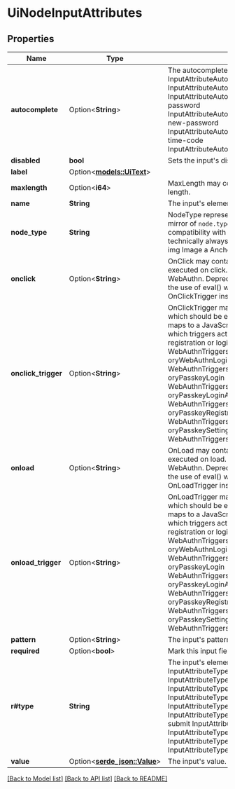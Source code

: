 # UiNodeInputAttributes

## Properties

Name | Type | Description | Notes
------------ | ------------- | ------------- | -------------
**autocomplete** | Option<**String**> | The autocomplete attribute for the input. email InputAttributeAutocompleteEmail tel InputAttributeAutocompleteTel url InputAttributeAutocompleteUrl current-password InputAttributeAutocompleteCurrentPassword new-password InputAttributeAutocompleteNewPassword one-time-code InputAttributeAutocompleteOneTimeCode | [optional]
**disabled** | **bool** | Sets the input's disabled field to true or false. | 
**label** | Option<[**models::UiText**](uiText.md)> |  | [optional]
**maxlength** | Option<**i64**> | MaxLength may contain the input's maximum length. | [optional]
**name** | **String** | The input's element name. | 
**node_type** | **String** | NodeType represents this node's types. It is a mirror of `node.type` and is primarily used to allow compatibility with OpenAPI 3.0.  In this struct it technically always is \"input\". text Text input Input img Image a Anchor script Script | 
**onclick** | Option<**String**> | OnClick may contain javascript which should be executed on click. This is primarily used for WebAuthn.  Deprecated: Using OnClick requires the use of eval() which is a security risk. Use OnClickTrigger instead. | [optional]
**onclick_trigger** | Option<**String**> | OnClickTrigger may contain a WebAuthn trigger which should be executed on click.  The trigger maps to a JavaScript function provided by Ory, which triggers actions such as PassKey registration or login. oryWebAuthnRegistration WebAuthnTriggersWebAuthnRegistration oryWebAuthnLogin WebAuthnTriggersWebAuthnLogin oryPasskeyLogin WebAuthnTriggersPasskeyLogin oryPasskeyLoginAutocompleteInit WebAuthnTriggersPasskeyLoginAutocompleteInit oryPasskeyRegistration WebAuthnTriggersPasskeyRegistration oryPasskeySettingsRegistration WebAuthnTriggersPasskeySettingsRegistration | [optional]
**onload** | Option<**String**> | OnLoad may contain javascript which should be executed on load. This is primarily used for WebAuthn.  Deprecated: Using OnLoad requires the use of eval() which is a security risk. Use OnLoadTrigger instead. | [optional]
**onload_trigger** | Option<**String**> | OnLoadTrigger may contain a WebAuthn trigger which should be executed on load.  The trigger maps to a JavaScript function provided by Ory, which triggers actions such as PassKey registration or login. oryWebAuthnRegistration WebAuthnTriggersWebAuthnRegistration oryWebAuthnLogin WebAuthnTriggersWebAuthnLogin oryPasskeyLogin WebAuthnTriggersPasskeyLogin oryPasskeyLoginAutocompleteInit WebAuthnTriggersPasskeyLoginAutocompleteInit oryPasskeyRegistration WebAuthnTriggersPasskeyRegistration oryPasskeySettingsRegistration WebAuthnTriggersPasskeySettingsRegistration | [optional]
**pattern** | Option<**String**> | The input's pattern. | [optional]
**required** | Option<**bool**> | Mark this input field as required. | [optional]
**r#type** | **String** | The input's element type. text InputAttributeTypeText password InputAttributeTypePassword number InputAttributeTypeNumber checkbox InputAttributeTypeCheckbox hidden InputAttributeTypeHidden email InputAttributeTypeEmail tel InputAttributeTypeTel submit InputAttributeTypeSubmit button InputAttributeTypeButton datetime-local InputAttributeTypeDateTimeLocal date InputAttributeTypeDate url InputAttributeTypeURI | 
**value** | Option<[**serde_json::Value**](.md)> | The input's value. | [optional]

[[Back to Model list]](../README.md#documentation-for-models) [[Back to API list]](../README.md#documentation-for-api-endpoints) [[Back to README]](../README.md)


